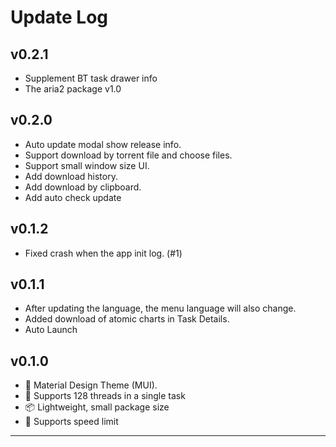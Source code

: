 # Update Log

## v0.2.1

- Supplement BT task drawer info
- The aria2 package v1.0

## v0.2.0

- Auto update modal show release info.
- Support download by torrent file and choose files.
- Support small window size UI.
- Add download history.
- Add download by clipboard.
- Add auto check update

## v0.1.2

- Fixed crash when the app init log. (#1)

## v0.1.1

- After updating the language, the menu language will also change.
- Added download of atomic charts in Task Details.
- Auto Launch

## v0.1.0

- 🎨 Material Design Theme (MUI).
- 🚀 Supports 128 threads in a single task
- 📦 Lightweight, small package size
- 🚥 Supports speed limit

---
